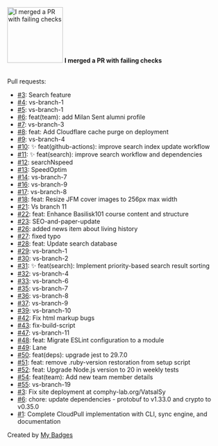 <img src="https://my-badges.github.io/my-badges/this-is-fine.png" alt="I merged a PR with failing checks" title="I merged a PR with failing checks" width="128">
<strong>I merged a PR with failing checks</strong>
<br><br>

Pull requests:

- <a href="https://github.com/comphy-lab/comphy-lab.github.io/pull/3">#3</a>: Search feature
- <a href="https://github.com/comphy-lab/comphy-lab.github.io/pull/4">#4</a>: vs-branch-1
- <a href="https://github.com/comphy-lab/comphy-lab.github.io/pull/5">#5</a>: vs-branch-1
- <a href="https://github.com/comphy-lab/comphy-lab.github.io/pull/6">#6</a>: feat(team): add Milan Sent alumni profile
- <a href="https://github.com/comphy-lab/comphy-lab.github.io/pull/7">#7</a>: vs-branch-3
- <a href="https://github.com/comphy-lab/comphy-lab.github.io/pull/8">#8</a>: feat: Add Cloudflare cache purge on deployment
- <a href="https://github.com/comphy-lab/comphy-lab.github.io/pull/9">#9</a>: vs-branch-4
- <a href="https://github.com/comphy-lab/comphy-lab.github.io/pull/10">#10</a>: ✨ feat(github-actions): improve search index update workflow
- <a href="https://github.com/comphy-lab/comphy-lab.github.io/pull/11">#11</a>: ✨ feat(search): improve search workflow and dependencies
- <a href="https://github.com/comphy-lab/comphy-lab.github.io/pull/12">#12</a>: searchNspeed
- <a href="https://github.com/comphy-lab/comphy-lab.github.io/pull/13">#13</a>: SpeedOptim
- <a href="https://github.com/comphy-lab/comphy-lab.github.io/pull/14">#14</a>: vs-branch-7
- <a href="https://github.com/comphy-lab/comphy-lab.github.io/pull/16">#16</a>: vs-branch-9
- <a href="https://github.com/comphy-lab/comphy-lab.github.io/pull/17">#17</a>: vs-branch-8
- <a href="https://github.com/comphy-lab/comphy-lab.github.io/pull/18">#18</a>: feat: Resize JFM cover images to 256px max width
- <a href="https://github.com/comphy-lab/comphy-lab.github.io/pull/21">#21</a>: Vs branch 11
- <a href="https://github.com/comphy-lab/comphy-lab.github.io/pull/22">#22</a>: feat: Enhance Basilisk101 course content and structure
- <a href="https://github.com/comphy-lab/comphy-lab.github.io/pull/23">#23</a>: SEO-and-paper-update
- <a href="https://github.com/comphy-lab/comphy-lab.github.io/pull/26">#26</a>: added news item about living history
- <a href="https://github.com/comphy-lab/comphy-lab.github.io/pull/27">#27</a>: fixed typo
- <a href="https://github.com/comphy-lab/comphy-lab.github.io/pull/28">#28</a>: feat: Update search database
- <a href="https://github.com/comphy-lab/comphy-lab.github.io/pull/29">#29</a>: vs-branch-1
- <a href="https://github.com/comphy-lab/comphy-lab.github.io/pull/30">#30</a>: vs-branch-2
- <a href="https://github.com/comphy-lab/comphy-lab.github.io/pull/31">#31</a>: ✨ feat(search): Implement priority-based search result sorting
- <a href="https://github.com/comphy-lab/comphy-lab.github.io/pull/32">#32</a>: vs-branch-4
- <a href="https://github.com/comphy-lab/comphy-lab.github.io/pull/33">#33</a>: vs-branch-6
- <a href="https://github.com/comphy-lab/comphy-lab.github.io/pull/35">#35</a>: vs-branch-7
- <a href="https://github.com/comphy-lab/comphy-lab.github.io/pull/36">#36</a>: vs-branch-8
- <a href="https://github.com/comphy-lab/comphy-lab.github.io/pull/37">#37</a>: vs-branch-9
- <a href="https://github.com/comphy-lab/comphy-lab.github.io/pull/39">#39</a>: vs-branch-10
- <a href="https://github.com/comphy-lab/comphy-lab.github.io/pull/42">#42</a>: Fix html markup bugs
- <a href="https://github.com/comphy-lab/comphy-lab.github.io/pull/43">#43</a>: fix-build-script
- <a href="https://github.com/comphy-lab/comphy-lab.github.io/pull/47">#47</a>: vs-branch-11
- <a href="https://github.com/comphy-lab/comphy-lab.github.io/pull/48">#48</a>: feat: Migrate ESLint configuration to a module
- <a href="https://github.com/comphy-lab/comphy-lab.github.io/pull/49">#49</a>: Lane
- <a href="https://github.com/comphy-lab/comphy-lab.github.io/pull/50">#50</a>: feat(deps): upgrade jest to 29.7.0
- <a href="https://github.com/comphy-lab/comphy-lab.github.io/pull/51">#51</a>: feat: remove .ruby-version restoration from setup script
- <a href="https://github.com/comphy-lab/comphy-lab.github.io/pull/52">#52</a>: feat: Upgrade Node.js version to 20 in weekly tests
- <a href="https://github.com/comphy-lab/comphy-lab.github.io/pull/54">#54</a>: feat(team): Add new team member details
- <a href="https://github.com/comphy-lab/comphy-lab.github.io/pull/55">#55</a>: vs-branch-19
- <a href="https://github.com/comphy-lab/VatsalSy/pull/3">#3</a>: Fix site deployment at comphy-lab.org/VatsalSy
- <a href="https://github.com/VatsalSy/CloudPull/pull/6">#6</a>: chore: update dependencies - protobuf to v1.33.0 and crypto to v0.35.0
- <a href="https://github.com/VatsalSy/CloudPull/pull/1">#1</a>: Complete CloudPull implementation with CLI, sync engine, and documentation


Created by <a href="https://github.com/my-badges/my-badges">My Badges</a>